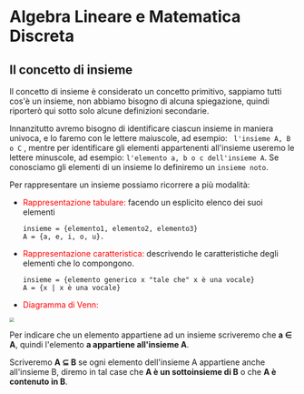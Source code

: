 # Algebra Lineare e Matematica Discreta

## Il concetto di insieme

Il concetto di insieme è considerato un concetto primitivo, sappiamo tutti cos'è un insieme, non abbiamo bisogno di alcuna spiegazione, quindi riporterò qui sotto solo alcune definizioni secondarie.

Innanzitutto avremo bisogno di identificare ciascun insieme in maniera univoca, e lo faremo con le lettere maiuscole, ad esempio: ` l'insieme A, B o C` , mentre per identificare gli elementi appartenenti all'insieme useremo le lettere minuscole, ad esempio: `l'elemento a, b o c dell'insieme A`. Se conosciamo gli elementi di un insieme lo definiremo un `insieme noto`.

Per rappresentare un insieme possiamo ricorrere a più modalità:

- <span style="color:red">Rappresentazione tabulare:</span> facendo un esplicito elenco dei suoi elementi
  
  ```
  insieme = {elemento1, elemento2, elemento3}
  A = {a, e, i, o, u}.
  ```

- <span style="color:red">Rappresentazione caratteristica:</span> descrivendo le caratteristiche degli elementi che lo compongono.
  
  ```
  insieme = {elemento generico x "tale che" x è una vocale}
  A = {x | x è una vocale}
  ```

- <span style="color:red">Diagramma di Venn:</span>

<img src="/var/www/html/assets/images/venn.png" style="zoom:50%;" />

Per indicare che un elemento appartiene ad un insieme scriveremo che **a ∈ A**, quindi l'elemento **a appartiene all'insieme A**.

Scriveremo **A ⊆ B** se ogni elemento dell'insieme A appartiene anche all'insieme B, diremo in tal case che **A è un sottoinsieme di B** o che **A è contenuto in B**.